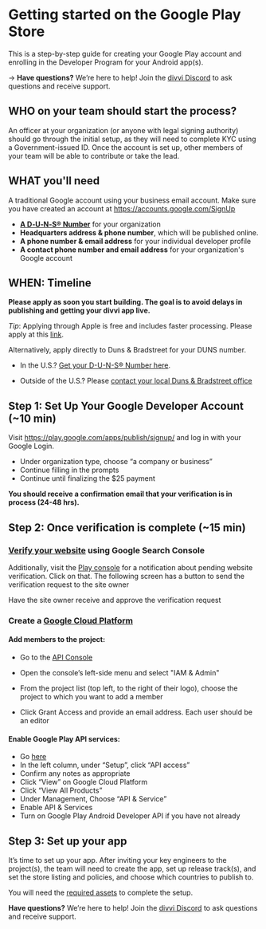 # Getting started on the Google Play Store

This is a step-by-step guide for creating your Google Play account and enrolling in the Developer Program for your Android app(s).


→ **Have questions?** We’re here to help! Join the [divvi Discord](https://discord.gg/EaxZDhMuDn) to ask questions and receive support.

## WHO on your team should start the process?

An officer at your organization (or anyone with legal signing authority) should go through the initial setup, as they will need to complete KYC using a Government-issued ID. Once the account is set up, other members of your team will be able to contribute or take the lead.

## WHAT you'll need

A traditional Google account using your business email account. Make sure you have created an account at https://accounts.google.com/SignUp

- **[A D‑U‑N‑S® Number](https://support.google.com/googleplay/android-developer/answer/13628312?hl=en)** for your organization
- **Headquarters address & phone number**, which will be published online.
- **A phone number & email address** for your individual developer profile
- **A contact phone number and email address** for your organization's Google account

## WHEN: Timeline

**Please apply as soon you start building. The goal is to avoid delays in publishing and getting your divvi app live.**

*Tip*: Applying through Apple is free and includes faster processing. Please apply at this [link](https://developer.apple.com/enroll/duns-lookup/#!/search).

Alternatively, apply directly to Duns & Bradstreet for your DUNS number.

- In the U.S.? [Get your D-U-N-S® Number here](https://www.dnb.com/duns/get-a-duns.html).

- Outside of the U.S.? Please [contact your local Duns & Bradstreet office](https://www.dnb.com/utility-pages/global-customer-service-centers.html)

## Step 1: Set Up Your Google Developer Account (~10 min)

Visit https://play.google.com/apps/publish/signup/ and log in with your Google Login.

- Under organization type, choose “a company or business”
- Continue filling in the prompts
- Continue until finalizing the $25 payment

**You should receive a confirmation email that your verification is in process (24-48 hrs).**

## Step 2: Once verification is complete (~15 min)

### [Verify your website](https://support.google.com/googleplay/android-developer/answer/13205715?sjid=14760582666064445422-NA) using Google Search Console

Additionally, visit the [Play console](https://play.google.com/console) for a notification about pending website verification. Click on that. The following screen has a button to send the verification request to the site owner

Have the site owner receive and approve the verification request

### Create a [Google Cloud Platform](https://console.cloud.google.com/freetrial/signup/tos)

#### Add members to the project:

- Go to the [API Console](https://console.developers.google.com/)

- Open the console’s left-side menu and select "IAM & Admin"

- From the project list (top left, to the right of their logo), choose the project to which you want to add a member

- Click Grant Access and provide an email address. Each user should be an editor


#### Enable Google Play API services:

- Go [here](https://play.google.com/console/u/0/developers/5802422777801763452/app-list?pli=1)
- In the left column, under “Setup”, click “API access”
- Confirm any notes as appropriate
- Click “View” on Google Cloud Platform
- Click “View All Products”
- Under Management, Choose “API & Service”
- Enable API & Services
- Turn on Google Play Android Developer API if you have not already


## Step 3: Set up your app

It’s time to set up your app. After inviting your key engineers to the project(s), the team will need to create the app, set up release track(s), and set the store listing and policies, and choose which countries to publish to.

You will need the [required assets](https://docs.divvi.xyz/publishing/asset-requirements) to complete the setup.

 **Have questions?** We’re here to help! Join the [divvi Discord](https://discord.gg/EaxZDhMuDn) to ask questions and receive support.